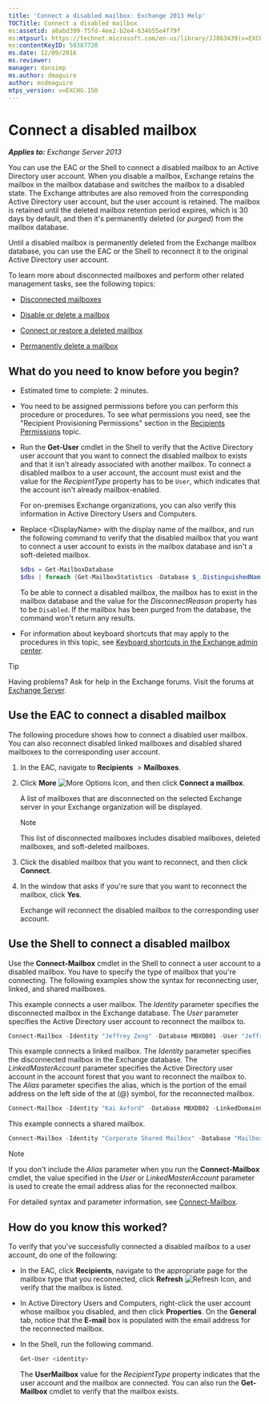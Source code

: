```yaml
---
title: 'Connect a disabled mailbox: Exchange 2013 Help'
TOCTitle: Connect a disabled mailbox
ms:assetid: a8abd399-75fd-4ee2-b2e4-634b55e4f79f
ms:mtpsurl: https://technet.microsoft.com/en-us/library/JJ863439(v=EXCHG.150)
ms:contentKeyID: 50387720
ms.date: 12/09/2016
ms.reviewer: 
manager: dansimp
ms.author: dmaguire
author: msdmaguire
mtps_version: v=EXCHG.150
---
```


# Connect a disabled mailbox

_**Applies to:** Exchange Server 2013_

You can use the EAC or the Shell to connect a disabled mailbox to an Active Directory user account. When you disable a mailbox, Exchange retains the mailbox in the mailbox database and switches the mailbox to a disabled state. The Exchange attributes are also removed from the corresponding Active Directory user account, but the user account is retained. The mailbox is retained until the deleted mailbox retention period expires, which is 30 days by default, and then it's permanently deleted (or *purged*) from the mailbox database.

Until a disabled mailbox is permanently deleted from the Exchange mailbox database, you can use the EAC or the Shell to reconnect it to the original Active Directory user account.

To learn more about disconnected mailboxes and perform other related management tasks, see the following topics:

- [Disconnected mailboxes](disconnected-mailboxes-exchange-2013-help.md)

- [Disable or delete a mailbox](disable-or-delete-a-mailbox-exchange-2013-help.md)

- [Connect or restore a deleted mailbox](connect-or-restore-a-deleted-mailbox-exchange-2013-help.md)

- [Permanently delete a mailbox](permanently-delete-a-mailbox-exchange-2013-help.md)

## What do you need to know before you begin?

- Estimated time to complete: 2 minutes.

- You need to be assigned permissions before you can perform this procedure or procedures. To see what permissions you need, see the "Recipient Provisioning Permissions" section in the [Recipients Permissions](recipients-permissions-exchange-2013-help.md) topic.

- Run the **Get-User** cmdlet in the Shell to verify that the Active Directory user account that you want to connect the disabled mailbox to exists and that it isn't already associated with another mailbox. To connect a disabled mailbox to a user account, the account must exist and the value for the *RecipientType* property has to be `User`, which indicates that the account isn't already mailbox-enabled.

  For on-premises Exchange organizations, you can also verify this information in Active Directory Users and Computers.

- Replace \<DisplayName\> with the display name of the mailbox, and run the following command to verify that the disabled mailbox that you want to connect a user account to exists in the mailbox database and isn't a soft-deleted mailbox.

  ```powershell
  $dbs = Get-MailboxDatabase
  $dbs | foreach {Get-MailboxStatistics -Database $_.DistinguishedName} | where {$_.DisplayName -eq "<DisplayName>"} | Format-List DisplayName,Database,DisconnectReason
  ```

  To be able to connect a disabled mailbox, the mailbox has to exist in the mailbox database and the value for the *DisconnectReason* property has to be `Disabled`. If the mailbox has been purged from the database, the command won't return any results.

- For information about keyboard shortcuts that may apply to the procedures in this topic, see [Keyboard shortcuts in the Exchange admin center](keyboard-shortcuts-in-the-exchange-admin-center-2013-help.md).

> [!TIP]
> Having problems? Ask for help in the Exchange forums. Visit the forums at [Exchange Server](https://go.microsoft.com/fwlink/p/?linkid=60612).

## Use the EAC to connect a disabled mailbox

The following procedure shows how to connect a disabled user mailbox. You can also reconnect disabled linked mailboxes and disabled shared mailboxes to the corresponding user account.

1. In the EAC, navigate to **Recipients**  \> **Mailboxes**.

2. Click **More** ![More Options Icon](images/JJ150550.5381819e-3b21-4873-8714-e9b956290b28(EXCHG.150).gif "More Options Icon"), and then click **Connect a mailbox**.

   A list of mailboxes that are disconnected on the selected Exchange server in your Exchange organization will be displayed.

   > [!NOTE]
   > This list of disconnected mailboxes includes disabled mailboxes, deleted mailboxes, and soft-deleted mailboxes.

3. Click the disabled mailbox that you want to reconnect, and then click **Connect**.

4. In the window that asks if you're sure that you want to reconnect the mailbox, click **Yes**.

   Exchange will reconnect the disabled mailbox to the corresponding user account.

## Use the Shell to connect a disabled mailbox

Use the **Connect-Mailbox** cmdlet in the Shell to connect a user account to a disabled mailbox. You have to specify the type of mailbox that you're connecting. The following examples show the syntax for reconnecting user, linked, and shared mailboxes.

This example connects a user mailbox. The *Identity* parameter specifies the disconnected mailbox in the Exchange database. The *User* parameter specifies the Active Directory user account to reconnect the mailbox to.

```powershell
Connect-Mailbox -Identity "Jeffrey Zeng" -Database MBXDB01 -User "Jeffrey Zeng"
```

This example connects a linked mailbox. The *Identity* parameter specifies the disconnected mailbox in the Exchange database. The *LinkedMasterAccount* parameter specifies the Active Directory user account in the account forest that you want to reconnect the mailbox to. The *Alias* parameter specifies the alias, which is the portion of the email address on the left side of the at (@) symbol, for the reconnected mailbox.

```powershell
Connect-Mailbox -Identity "Kai Axford" -Database MBXDB02 -LinkedDomainController FabrikamDC01 -LinkedMasterAccount kai.axford@fabrikam.com -Alias kaia
```

This example connects a shared mailbox.

```powershell
Connect-Mailbox -Identity "Corporate Shared Mailbox" -Database "Mailbox Database 03" -User "Corporate Shared Mailbox" -Alias corpshared -Shared
```

> [!NOTE]
> If you don't include the <EM>Alias</EM> parameter when you run the <STRONG>Connect-Mailbox</STRONG> cmdlet, the value specified in the <EM>User</EM> or <EM>LinkedMasterAccount</EM> parameter is used to create the email address alias for the reconnected mailbox.

For detailed syntax and parameter information, see [Connect-Mailbox](https://technet.microsoft.com/en-us/library/aa997878\(v=exchg.150\)).

## How do you know this worked?

To verify that you've successfully connected a disabled mailbox to a user account, do one of the following:

- In the EAC, click **Recipients**, navigate to the appropriate page for the mailbox type that you reconnected, click **Refresh** ![Refresh Icon](images/Dn624163.85f271ca-32a4-426c-842a-d2172567099d(EXCHG.150).gif "Refresh Icon"), and verify that the mailbox is listed.

- In Active Directory Users and Computers, right-click the user account whose mailbox you disabled, and then click **Properties**. On the **General** tab, notice that the **E-mail** box is populated with the email address for the reconnected mailbox.

- In the Shell, run the following command.

  ```powershell
  Get-User <identity>
  ```

  The **UserMailbox** value for the *RecipientType* property indicates that the user account and the mailbox are connected. You can also run the **Get-Mailbox** cmdlet to verify that the mailbox exists.
